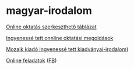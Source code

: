 # magyar-irodalom

[Online oktatás szerkeszthető táblázat](https://docs.google.com/spreadsheets/d/18isUq_TSEw-7qZu-RHhFv_uOLmPG6UJ14fvzFB2_w28/edit?fbclid=IwAR2EMFs8nKld5t8BvVqzJU9s72_OdfV57jCV9TqMBvrxwxUeVQexCux-4SI#gid=0)

[Ingyenessé tett onnline oktatási megoldások](https://docs.google.com/spreadsheets/d/1NUKLZN7hGSu1Hzm70kfzBKs-lsSELaEMggS60Bi2O2I/htmlview?usp=embed_facebook&fbclid=IwAR0Tm6ZRUvkgo7i7oR6Ffu32x513v5gqB4XvSPXbDcMvx6yD2cYGXakQ7nw&sle=true&pru=AAABcPpeDaw*ol-VpNBsBtWfYQpyaQnayQ)

[Mozaik kiadó ingyenessé tett kiadványai-irodalom](https://www.mozaweb.hu/course.php?cmd=book_list_inner&fbclid=IwAR2omaMMZv4f6yLsDdBOhE5MIaZqpIL7HAMhrYX8cjnFGs8g8UYtfUo0XCE&subject=MGY&books_view=block))

[Online feladatok](https://iwitness.usc.edu/sfi/Activity/?fbclid=IwAR2N7_5sa-SxkpqEjYIZABBBXCltiUqayU1389vSqVWoWiZ453HLwmV8_uY) ([FB](https://www.facebook.com/groups/496041051271792/permalink/496824357860128/))
